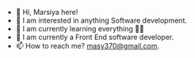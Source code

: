 - 👋 Hi, Marsiya here!
- 👀 I am interested in anything Software development.
- 🌱 I am currently learning everything 🤣🤣
- 💞️ I am currently a Front End software developer.
- 📫 How to reach me?  masy370@gmail.com.

<!---
Mar-Issah/Mar-Issah is a ✨ special ✨ repository because its `README.md` (this file) appears on your GitHub profile.
You can click the Preview link to take a look at your changes.
--->
